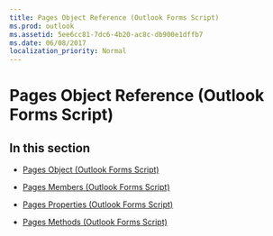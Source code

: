 ```yaml
---
title: Pages Object Reference (Outlook Forms Script)
ms.prod: outlook
ms.assetid: 5ee6cc81-7dc6-4b20-ac8c-db900e1dffb7
ms.date: 06/08/2017
localization_priority: Normal
---
```



# Pages Object Reference (Outlook Forms Script)

## In this section


-  [Pages Object (Outlook Forms Script)](Outlook.pages(object).md)
    
-  [Pages Members (Outlook Forms Script)](Outlook.pages(members).md)
    
-  [Pages Properties (Outlook Forms Script)](Outlook.pages(properties).md)
    
-  [Pages Methods (Outlook Forms Script)](Outlook.pages(methods).md)
    


